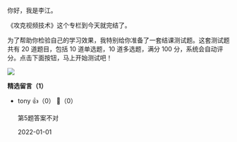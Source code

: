 你好，我是李江。

《攻克视频技术》这个专栏到今天就完结了。

为了帮助你检验自己的学习效果，我特别给你准备了一套结课测试题。这套测试题共有 20 道题目，包括 10 道单选题，10 道多选题，满分 100 分，系统会自动评分。点击下面按钮，马上开始测试吧！

[![](https://static001.geekbang.org/resource/image/28/a4/28d1be62669b4f3cc01c36466bf811a4.png?wh=1142%2A201)](http://time.geekbang.org/quiz/intro?act_id=1316&exam_id=3452)
<div><strong>精选留言（1）</strong></div><ul>
<li><span>tony</span> 👍（0） 💬（0）<p>第5题答案不对</p>2022-01-01</li><br/>
</ul>